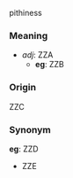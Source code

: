 pithiness
### Meaning
+ _adj_: ZZA
    + __eg__: ZZB

### Origin

ZZC

### Synonym

__eg__: ZZD

+ ZZE


